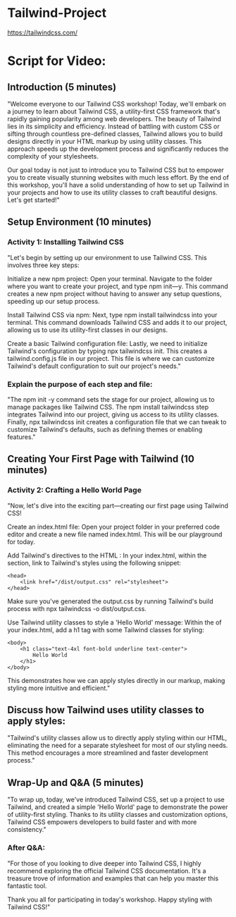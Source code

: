 # Tailwind-Project

https://tailwindcss.com/

# Script for Video:
## Introduction (5 minutes)

"Welcome everyone to our Tailwind CSS workshop! Today, we'll embark on a journey to learn about Tailwind CSS, a utility-first CSS framework that's rapidly gaining popularity among web developers. The beauty of Tailwind lies in its simplicity and efficiency. Instead of battling with custom CSS or sifting through countless pre-defined classes, Tailwind allows you to build designs directly in your HTML markup by using utility classes. This approach speeds up the development process and significantly reduces the complexity of your stylesheets.

Our goal today is not just to introduce you to Tailwind CSS but to empower you to create visually stunning websites with much less effort. By the end of this workshop, you'll have a solid understanding of how to set up Tailwind in your projects and how to use its utility classes to craft beautiful designs. Let's get started!"

## Setup Environment (10 minutes)
### Activity 1: Installing Tailwind CSS


"Let's begin by setting up our environment to use Tailwind CSS. This involves three key steps:

Initialize a new npm project: Open your terminal. Navigate to the folder where you want to create your project, and type npm init—y. This command creates a new npm project without having to answer any setup questions, speeding up our setup process.

Install Tailwind CSS via npm: Next, type npm install tailwindcss into your terminal. This command downloads Tailwind CSS and adds it to our project, allowing us to use its utility-first classes in our designs.

Create a basic Tailwind configuration file: Lastly, we need to initialize Tailwind's configuration by typing npx tailwindcss init. This creates a tailwind.config.js file in our project. This file is where we can customize Tailwind's default configuration to suit our project's needs."

### Explain the purpose of each step and file:

"The npm init -y command sets the stage for our project, allowing us to manage packages like Tailwind CSS. The npm install tailwindcss step integrates Tailwind into our project, giving us access to its utility classes. Finally, npx tailwindcss init creates a configuration file that we can tweak to customize Tailwind's defaults, such as defining themes or enabling features."

## Creating Your First Page with Tailwind (10 minutes)
### Activity 2: Crafting a Hello World Page


"Now, let's dive into the exciting part—creating our first page using Tailwind CSS!

Create an index.html file: Open your project folder in your preferred code editor and create a new file named index.html. This will be our playground for today.

Add Tailwind's directives to the HTML <head>: In your index.html, within the <head> section, link to Tailwind's styles using the following snippet:


	<head>
	    <link href="/dist/output.css" rel="stylesheet">
	</head>


Make sure you've generated the output.css by running Tailwind's build process with npx tailwindcss -o dist/output.css.
	
Use Tailwind utility classes to style a 'Hello World' message: Within the <body> of your index.html, add a h1 tag with some Tailwind classes for styling:

	<body>
	    <h1 class="text-4xl font-bold underline text-center">
	        Hello World
	    </h1>
	</body>


This demonstrates how we can apply styles directly in our markup, making styling more intuitive and efficient."

## Discuss how Tailwind uses utility classes to apply styles:

"Tailwind's utility classes allow us to directly apply styling within our HTML, eliminating the need for a separate stylesheet for most of our styling needs. This method encourages a more streamlined and faster development process."

## Wrap-Up and Q&A (5 minutes)

"To wrap up, today, we've introduced Tailwind CSS, set up a project to use Tailwind, and created a simple 'Hello World' page to demonstrate the power of utility-first styling. Thanks to its utility classes and customization options, Tailwind CSS empowers developers to build faster and with more consistency."

### After Q&A:

"For those of you looking to dive deeper into Tailwind CSS, I highly recommend exploring the official Tailwind CSS documentation. It's a treasure trove of information and examples that can help you master this fantastic tool.

Thank you all for participating in today's workshop. Happy styling with Tailwind CSS!"
